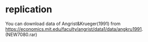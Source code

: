 # replication
You can download data of Angrist&Krueger(1991) from https://economics.mit.edu/faculty/angrist/data1/data/angkru1991. (NEW7080.rar)
